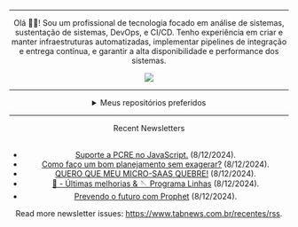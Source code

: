 <div align="center">
<hr>
<p>Olá 👋🏾! Sou um profissional de tecnologia focado em análise de sistemas, sustentação de sistemas, DevOps, e CI/CD. Tenho experiência em criar e manter infraestruturas automatizadas, implementar pipelines de integração e entrega contínua, e garantir a alta disponibilidade e performance dos sistemas.</p>
  <img src="https://media.giphy.com/media/yAGIvCiwPJn5C/giphy.gif">
<hr>
  <details>
  <summary>Meus repositórios preferidos</summary>
  <br />
  Alguns dos meus melhores repositórios:
  <br />
<br />
  <ul><li><a href=https://github.com/KubeNerd/aluratube target="_blank" rel="noopener noreferrer">KubeNerd/aluratube</a> (<b>0</b> ✨ and <b>0</b> 🍴): Aluratube - Desenvolvido durante a imersão React da Alura no final de 2022</li><li><a href=https://github.com/KubeNerd/nlw-ia target="_blank" rel="noopener noreferrer">KubeNerd/nlw-ia</a> (<b>0</b> ✨ and <b>0</b> 🍴): Projeto desenvolvido durante a NLW IA - Usando a API da OPENAI</li><li><a href=https://github.com/KubeNerd/nlw-journey-ia target="_blank" rel="noopener noreferrer">KubeNerd/nlw-journey-ia</a> (<b>0</b> ✨ and <b>0</b> 🍴): NLW IA - Agent de viagens usando python + langchain + GPT</li>
<li>More coming soon :).</li>
</ul>
  </details>
  <hr/>
    <summary>Recent Newsletters</summary>
  <br />
  <ul>
    <li><a href=https://www.tabnews.com.br/irineu333/suporte-a-pcre-no-javascript target="_blank" rel="noopener noreferrer">Suporte a PCRE no JavaScript.</a> (8/12/2024).</li><li><a href=https://www.tabnews.com.br/GabAlmeyda/como-faco-um-bom-planejamento-sem-exagerar target="_blank" rel="noopener noreferrer">Como faço um bom planejamento sem exagerar?</a> (8/12/2024).</li><li><a href=https://www.tabnews.com.br/leozinn/quero-que-meu-micro-saas-quebre target="_blank" rel="noopener noreferrer">QUERO QUE MEU MICRO-SAAS QUEBRE!</a> (8/12/2024).</li><li><a href=https://www.tabnews.com.br/EduardoWorrel/ultimas-melhorias-e-programa-linhas target="_blank" rel="noopener noreferrer">🧶 - Últimas melhorias & 🪡 Programa Linhas</a> (8/12/2024).</li><li><a href=https://www.tabnews.com.br/dirs/prevendo-o-futuro-com-prophet target="_blank" rel="noopener noreferrer">Prevendo o futuro com Prophet</a> (8/12/2024).</li>
  </ul>
<p>Read more newsletter issues: <a href="https://www.tabnews.com.br/recentes/rss">https://www.tabnews.com.br/recentes/rss</a>.</p>
  </details>
